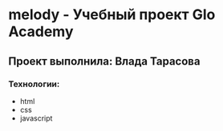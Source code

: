 # melody - Учебный проект Glo Academy
## Проект выполнила: Влада Тарасова

### Технологии:
- html
- css
- javascript
